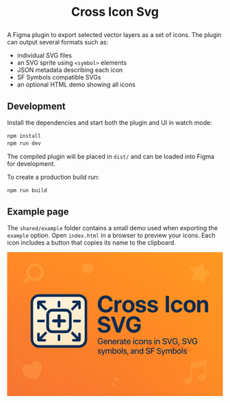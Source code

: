 <h1 align="center">
  <p>Cross Icon Svg</p>
</h1>

A Figma plugin to export selected vector layers as a set of icons. The plugin can
output several formats such as:

- individual SVG files
- an SVG sprite using `<symbol>` elements
- JSON metadata describing each icon
- SF Symbols compatible SVGs
- an optional HTML demo showing all icons

## Development

Install the dependencies and start both the plugin and UI in watch mode:

```bash
npm install
npm run dev
```

The compiled plugin will be placed in `dist/` and can be loaded into Figma for
development.

To create a production build run:

```bash
npm run build
```

## Example page

The `shared/example` folder contains a small demo used when exporting the
`example` option. Open `index.html` in a browser to preview your icons. Each icon
includes a button that copies its name to the clipboard.


  <img src="./cross-icon-svg-banner.png" />
